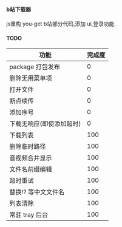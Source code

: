 #### b站下载器
js重构 you-get b站部分代码,添加 ui,登录功能.

#### TODO
功能 | 完成度
---|---
package 打包发布 | 0
删除无用菜单项 | 0
打开文件 | 0
断点续传 | 0
添加序号 | 0
下载无响应(即使添加超时)| 0
下载列表| 100
删除临时路径 | 100
音视频合并显示 | 100
文件名前缀编辑 | 100
超时重试 | 100
替换!? 等中文文件名 | 100
列表清除 | 100
常驻 tray 后台 | 100
